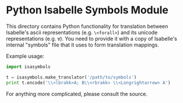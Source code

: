 <!--
     Copyright 2020, Data61, CSIRO (ABN 41 687 119 230)

     SPDX-License-Identifier: CC-BY-SA-4.0
-->

# Python Isabelle Symbols Module

This directory contains Python functionality for translation between Isabelle's
ascii representations (e.g. `\<forall>`) and its unicode representations (e.g.
`∀`). You need to provide it with a copy of Isabelle's internal "symbols" file
that it uses to form translation mappings.

Example usage:

```python
import isasymbols

t = isasymbols.make_translator('/path/to/symbols')
print t.encode('\\<lbrakk>A; B\\<rbrakk> \\<Longrightarrow> A')
```

For anything more complicated, please consult the source.
